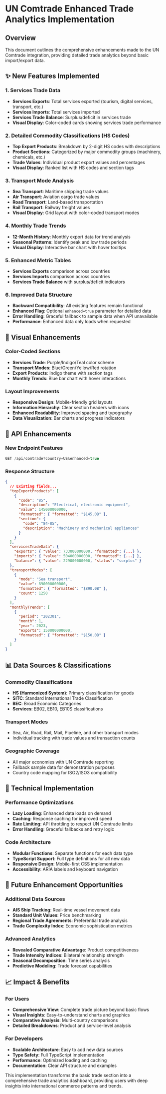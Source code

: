 # UN Comtrade Enhanced Trade Analytics Implementation

## Overview
This document outlines the comprehensive enhancements made to the UN Comtrade integration, providing detailed trade analytics beyond basic import/export data.

## ✨ New Features Implemented

### 1. **Services Trade Data**
- **Services Exports**: Total services exported (tourism, digital services, transport, etc.)
- **Services Imports**: Total services imported 
- **Services Trade Balance**: Surplus/deficit in services trade
- **Visual Display**: Color-coded cards showing services trade performance

### 2. **Detailed Commodity Classifications (HS Codes)**
- **Top Export Products**: Breakdown by 2-digit HS codes with descriptions
- **Product Sections**: Categorized by major commodity groups (machinery, chemicals, etc.)
- **Trade Values**: Individual product export values and percentages
- **Visual Display**: Ranked list with HS codes and section tags

### 3. **Transport Mode Analysis**
- **Sea Transport**: Maritime shipping trade values
- **Air Transport**: Aviation cargo trade values  
- **Road Transport**: Land-based transportation
- **Rail Transport**: Railway freight values
- **Visual Display**: Grid layout with color-coded transport modes

### 4. **Monthly Trade Trends**
- **12-Month History**: Monthly export data for trend analysis
- **Seasonal Patterns**: Identify peak and low trade periods
- **Visual Display**: Interactive bar chart with hover tooltips

### 5. **Enhanced Metric Tables**
- **Services Exports** comparison across countries
- **Services Imports** comparison across countries
- **Services Trade Balance** with surplus/deficit indicators

### 6. **Improved Data Structure**
- **Backward Compatibility**: All existing features remain functional
- **Enhanced Flag**: Optional `enhanced=true` parameter for detailed data
- **Error Handling**: Graceful fallback to sample data when API unavailable
- **Performance**: Enhanced data only loads when requested

## 🎨 Visual Enhancements

### Color-Coded Sections
- **Services Trade**: Purple/Indigo/Teal color scheme
- **Transport Modes**: Blue/Green/Yellow/Red rotation
- **Export Products**: Indigo theme with section tags
- **Monthly Trends**: Blue bar chart with hover interactions

### Layout Improvements
- **Responsive Design**: Mobile-friendly grid layouts
- **Information Hierarchy**: Clear section headers with icons
- **Enhanced Readability**: Improved spacing and typography
- **Data Visualization**: Bar charts and progress indicators

## 🚀 API Enhancements

### New Endpoint Features
```javascript
GET /api/comtrade?country=US&enhanced=true
```

### Response Structure
```json
{
  // Existing fields...
  "topExportProducts": [
    {
      "code": "85",
      "description": "Electrical, electronic equipment",
      "value": 145000000000,
      "formatted": { "formatted": "$145.0B" },
      "section": {
        "code": "84-85",
        "description": "Machinery and mechanical appliances"
      }
    }
  ],
  "servicesTradeData": {
    "exports": { "value": 733000000000, "formatted": {...} },
    "imports": { "value": 504000000000, "formatted": {...} },
    "balance": { "value": 229000000000, "status": "surplus" }
  },
  "transportModes": [
    {
      "mode": "Sea transport",
      "value": 890000000000,
      "formatted": { "formatted": "$890.0B" },
      "count": 1250
    }
  ],
  "monthlyTrends": [
    {
      "period": "202301",
      "month": 1,
      "year": 2023,
      "exports": 150000000000,
      "formatted": { "formatted": "$150.0B" }
    }
  ]
}
```

## 📊 Data Sources & Classifications

### Commodity Classifications
- **HS (Harmonized System)**: Primary classification for goods
- **SITC**: Standard International Trade Classification
- **BEC**: Broad Economic Categories
- **Services**: EB02, EB10, EB10S classifications

### Transport Modes
- Sea, Air, Road, Rail, Mail, Pipeline, and other transport modes
- Individual tracking with trade values and transaction counts

### Geographic Coverage
- All major economies with UN Comtrade reporting
- Fallback sample data for demonstration purposes
- Country code mapping for ISO2/ISO3 compatibility

## 🔧 Technical Implementation

### Performance Optimizations
- **Lazy Loading**: Enhanced data loads on demand
- **Caching**: Response caching for improved speed
- **Rate Limiting**: API throttling to respect UN Comtrade limits
- **Error Handling**: Graceful fallbacks and retry logic

### Code Architecture
- **Modular Functions**: Separate functions for each data type
- **TypeScript Support**: Full type definitions for all new data
- **Responsive Design**: Mobile-first CSS implementation
- **Accessibility**: ARIA labels and keyboard navigation

## 🎯 Future Enhancement Opportunities

### Additional Data Sources
- **AIS Ship Tracking**: Real-time vessel movement data
- **Standard Unit Values**: Price benchmarking
- **Regional Trade Agreements**: Preferential trade analysis
- **Trade Complexity Index**: Economic sophistication metrics

### Advanced Analytics
- **Revealed Comparative Advantage**: Product competitiveness
- **Trade Intensity Indices**: Bilateral relationship strength
- **Seasonal Decomposition**: Time series analysis
- **Predictive Modeling**: Trade forecast capabilities

## 📈 Impact & Benefits

### For Users
- **Comprehensive View**: Complete trade picture beyond basic flows
- **Visual Insights**: Easy-to-understand charts and graphics
- **Comparative Analysis**: Multi-country comparisons
- **Detailed Breakdowns**: Product and service-level analysis

### For Developers
- **Scalable Architecture**: Easy to add new data sources
- **Type Safety**: Full TypeScript implementation
- **Performance**: Optimized loading and caching
- **Documentation**: Clear API structure and examples

This implementation transforms the basic trade section into a comprehensive trade analytics dashboard, providing users with deep insights into international commerce patterns and trends. 